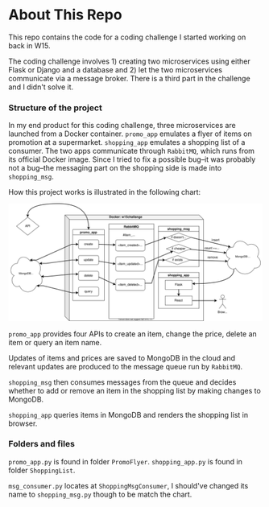 # About This Repo

This repo contains the code for a coding challenge I started working on back in W15.

The coding challenge involves 1) creating two microservices using either Flask or Django and a database and 2) let the two microservices communicate via a message broker. There is a third part in the challenge and I didn't solve it.

### Structure of the project

In my end product for this coding challenge, three microservices are launched from a Docker container. `promo_app` emulates a flyer of items on promotion at a supermarket. `shopping_app` emulates a shopping list of a consumer. The two apps communicate through `RabbitMQ`, which runs from its official Docker image. Since I tried to fix a possible bug–it was probably not a bug–the messaging part on the shopping side is made into `shopping_msg`.

How this project works is illustrated in the following chart:

![](diagram.svg)

`promo_app` provides four APIs to create an item, change the price, delete an item or query an item name.

Updates of items and prices are saved to MongoDB in the cloud and relevant updates are produced to the message queue run by `RabbitMQ`. 

`shopping_msg` then consumes messages from the queue and decides whether to add or remove an item in the shopping list by making changes to MongoDB.

`shopping_app` queries items in MongoDB and renders the shopping list in browser. 

### Folders and files

`promo_app.py` is found in folder `PromoFlyer`. `shopping_app.py` is found in folder `ShoppingList`.

`msg_consumer.py` locates at `ShoppingMsgConsumer`, I should've changed its name to `shopping_msg.py` though to be match the chart.